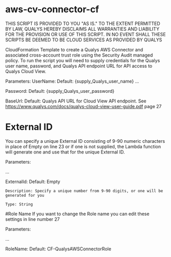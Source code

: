 # aws-cv-connector-cf
THIS SCRIPT IS PROVIDED TO YOU "AS IS."  TO THE EXTENT PERMITTED BY LAW, QUALYS HEREBY DISCLAIMS ALL WARRANTIES AND LIABILITY FOR THE PROVISION OR USE OF THIS SCRIPT.  IN NO EVENT SHALL THESE SCRIPTS BE DEEMED TO BE CLOUD SERVICES AS PROVIDED BY QUALYS

CloudFormation Template to create a Qualys AWS Connector and associated cross-account trust role using the Security Audit managed policy.
To run the script you will need to supply credentials for the
Qualys user name, password, and Qualys API endpoint URL for API access to Qualys Cloud View.

Parameters:
  UserName:
    Default: {supply_Qualys_user_name}
...

  Password:
    Default: {supply_Qualys_user_password}

  BaseUrl:
    Default: Qualys API URL for Cloud View API endpoint. See https://www.qualys.com/docs/qualys-cloud-view-user-guide.pdf page 27

# External ID
You can specify a unique External ID consisting of 9-90 numeric characters in place of Empty on line 23 or if one is not supplied, the Lambda function will generate one and use that for the unique External ID.

Parameters:

...

  ExternalId:
    Default: Empty

    Description: Specify a unique number from 9-90 digits, or one will be generated for you

    Type: String

#Role Name
If you want to change the Role name you can edit these settings in line number 27

Parameters:

...

  RoleName:
    Default: CF-QualysAWSConnectorRole
